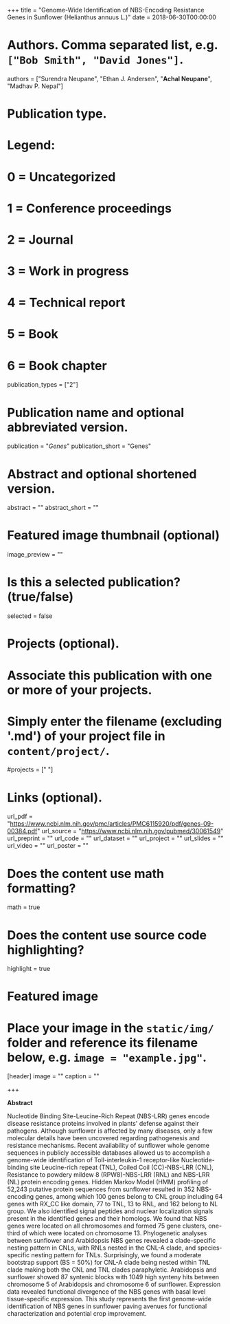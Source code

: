 +++
title = "Genome-Wide Identification of NBS-Encoding Resistance Genes in Sunflower (Helianthus annuus L.)"
date = 2018-06-30T00:00:00

# Authors. Comma separated list, e.g. `["Bob Smith", "David Jones"]`.
authors = ["Surendra Neupane", "Ethan J. Andersen", "**Achal Neupane**", "Madhav P. Nepal"]

# Publication type.
# Legend:
# 0 = Uncategorized
# 1 = Conference proceedings
# 2 = Journal
# 3 = Work in progress
# 4 = Technical report
# 5 = Book
# 6 = Book chapter
publication_types = ["2"]

# Publication name and optional abbreviated version.
publication = "*Genes*"
publication_short = "Genes"

# Abstract and optional shortened version.
abstract = ""
abstract_short = ""
# Featured image thumbnail (optional)
image_preview = ""

# Is this a selected publication? (true/false)
selected = false

# Projects (optional).
#   Associate this publication with one or more of your projects.
#   Simply enter the filename (excluding '.md') of your project file in `content/project/`.
#projects = [" "]

# Links (optional).
url_pdf = "https://www.ncbi.nlm.nih.gov/pmc/articles/PMC6115920/pdf/genes-09-00384.pdf"
url_source = "https://www.ncbi.nlm.nih.gov/pubmed/30061549"
url_preprint = ""
url_code = ""
url_dataset = ""
url_project = ""
url_slides = ""
url_video = ""
url_poster = ""

# Does the content use math formatting?
math = true

# Does the content use source code highlighting?
highlight = true

# Featured image
# Place your image in the `static/img/` folder and reference its filename below, e.g. `image = "example.jpg"`.
[header]
image = ""
caption = ""

+++

**Abstract**

Nucleotide Binding Site-Leucine-Rich Repeat (NBS-LRR) genes encode disease resistance proteins involved in plants' defense against their pathogens. Although sunflower is affected by many diseases, only a few molecular details have been uncovered regarding pathogenesis and resistance mechanisms. Recent availability of sunflower whole genome sequences in publicly accessible databases allowed us to accomplish a genome-wide identification of Toll-interleukin-1 receptor-like Nucleotide-binding site Leucine-rich repeat (TNL), Coiled Coil (CC)-NBS-LRR (CNL), Resistance to powdery mildew 8 (RPW8)-NBS-LRR (RNL) and NBS-LRR (NL) protein encoding genes. Hidden Markov Model (HMM) profiling of 52,243 putative protein sequences from sunflower resulted in 352 NBS-encoding genes, among which 100 genes belong to CNL group including 64 genes with RX_CC like domain, 77 to TNL, 13 to RNL, and 162 belong to NL group. We also identified signal peptides and nuclear localization signals present in the identified genes and their homologs. We found that NBS genes were located on all chromosomes and formed 75 gene clusters, one-third of which were located on chromosome 13. Phylogenetic analyses between sunflower and Arabidopsis NBS genes revealed a clade-specific nesting pattern in CNLs, with RNLs nested in the CNL-A clade, and species-specific nesting pattern for TNLs. Surprisingly, we found a moderate bootstrap support (BS = 50%) for CNL-A clade being nested within TNL clade making both the CNL and TNL clades paraphyletic. Arabidopsis and sunflower showed 87 syntenic blocks with 1049 high synteny hits between chromosome 5 of Arabidopsis and chromosome 6 of sunflower. Expression data revealed functional divergence of the NBS genes with basal level tissue-specific expression. This study represents the first genome-wide identification of NBS genes in sunflower paving avenues for functional characterization and potential crop improvement.
